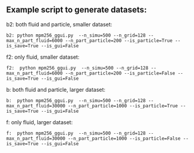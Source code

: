 ## Example script to generate datasets:

b2: both fluid and particle, smaller dataset:
```
b2: python mpm256_ggui.py  --n_simu=500 --n_grid=128 --max_n_part_fluid=6000 --n_part_particle=200 --is_particle=True --is_save=True --is_gui=False 
```

f2: only fluid, smaller dataset:
```
f2:  python mpm256_ggui.py  --n_simu=500 --n_grid=128 --max_n_part_fluid=6000 --n_part_particle=200 --is_particle=False --is_save=True --is_gui=False
```

b: both fluid and particle, larger dataset:
```
b:  python mpm256_ggui.py  --n_simu=500 --n_grid=128 --max_n_part_fluid=30000 --n_part_particle=1000 --is_particle=True --is_save=True --is_gui=False
```

f: only fluid, larger dataset:
```
f:  python mpm256_ggui.py  --n_simu=500 --n_grid=128 --max_n_part_fluid=30000 --n_part_particle=1000 --is_particle=False --is_save=True --is_gui=False
```
